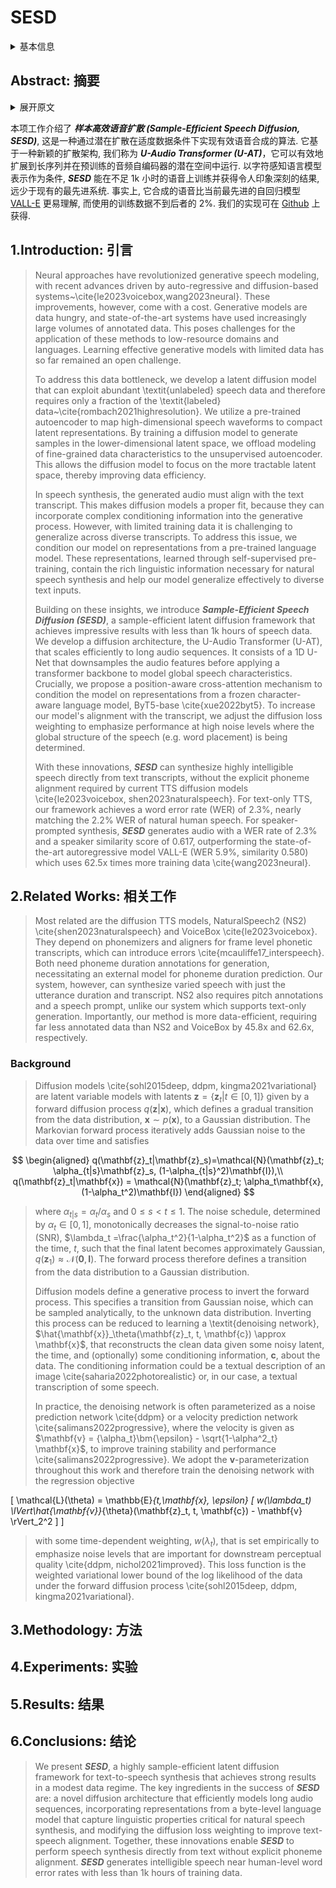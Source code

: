 # SESD

<details>
<summary>基本信息</summary>

- 标题: Sample-Efficient Diffusion for Text-To-Speech Synthesis
- 作者:
  | 序号 | 作者 | 机构 |
  | :-: | --- | --- |
  | 01 | [Justin Lovelace](../../Authors/Justin_Lovelace.md) | [Cornell University](../../Institutions/USA-Cornell_康奈尔大学.md) <br> [ASAPP Inc.](../../Institutions/USA-ASAPP.Inc.md) | 
  | 02 | [Soham Ray](../../Authors/Soham_Ray.md) | [ASAPP Inc.](../../Institutions/USA-ASAPP.Inc.md) |
  | 03 | [Kwangyoun Kim](../../Authors/Kwangyoun_Kim.md) | [ASAPP Inc.](../../Institutions/USA-ASAPP.Inc.md) |
  | 04 | [Kilian Q. Weinberger](../../Authors/Kilian_Q._Weinberger.md) | [Cornell University](../../Institutions/USA-Cornell_康奈尔大学.md) <br> [ASAPP Inc.](../../Institutions/USA-ASAPP.Inc.md) | 
  | 05 | [Felix Wu](../../Authors/Felix_Wu.md) | [ASAPP Inc.](../../Institutions/USA-ASAPP.Inc.md) <br> [Character.AI](../../Institutions/USA-Character.AI.md)|
- 机构:
  | 序号 | 机构 | 占比 |
  | :-: | --- | :-: |
  | 01 | [Cornell University](../../Institutions/USA-Cornell_康奈尔大学.md) | 02/05 |
  | 02 | [ASAPP Inc.](../../Institutions/USA-ASAPP.Inc.md) | 05/05 |
  | 03 | [Character.AI](../../Institutions/USA-Character.AI.md) | 01/05 |
- 时间:
  - 预印时间: 2024.09.01 ArXiv v1
  - 更新笔记: 2024.09.06
- 发表:
  - [InterSpeech 2024](../../Publications/InterSpeech.md)
- 链接:
  - [ArXiv](https://arxiv.org/abs/2409.03717)
  - [DOI]()
  - [Github](https://github.com/justinlovelace/SESD) 尚未开放
  - [Demo]()
  - [Scholar](https://scholar.google.com/scholar?cluster=)
- 标签:
  - ?
- 页数: 5
- 引用: 32
- 被引: ?
- 数据:
  - ? 
- 对比:
  - ?
- 复现:
  - ?

</details>

## Abstract: 摘要

<details>
<summary>展开原文</summary>

> This work introduces ***Sample-Efficient Speech Diffusion (SESD)***, an algorithm for effective speech synthesis in modest data regimes through latent diffusion. 
> It is based on a novel diffusion architecture, that we call ***U-Audio Transformer (U-AT)***, that efficiently scales to long sequences and operates in the latent space of a pre-trained audio autoencoder. 
> Conditioned on character-aware language model representations, ***SESD*** achieves impressive results despite training on less than 1k hours of speech – far less than current state-of-the-art systems. 
> In fact, it synthesizes more intelligible speech than the state-of-the-art auto-regressive model, [VALL-E](../Speech_LLM/2023.01.05_VALL-E.md), while using less than 2 % the training data. 
> Our implementation is available at [Github](https://github.com/justinlovelace/SESD).

</details>

本项工作介绍了 ***样本高效语音扩散 (Sample-Efficient Speech Diffusion, SESD)***, 这是一种通过潜在扩散在适度数据条件下实现有效语音合成的算法.
它基于一种新颖的扩散架构, 我们称为 ***U-Audio Transformer (U-AT)***，它可以有效地扩展到长序列并在预训练的音频自编码器的潜在空间中运行.
以字符感知语言模型表示作为条件, ***SESD*** 能在不足 1k 小时的语音上训练并获得令人印象深刻的结果, 远少于现有的最先进系统.
事实上, 它合成的语音比当前最先进的自回归模型 [VALL-E](../Speech_LLM/2023.01.05_VALL-E.md) 更易理解, 而使用的训练数据不到后者的 2%.
我们的实现可在 [Github](https://github.com/justinlovelace/SESD) 上获得.

## 1.Introduction: 引言

> Neural approaches have revolutionized generative speech modeling, with recent advances driven by auto-regressive and diffusion-based systems~\cite{le2023voicebox,wang2023neural}. These improvements, however, come with a cost. Generative models are data hungry, and state-of-the-art systems have used increasingly large volumes of annotated data. This poses challenges for the application of these methods to low-resource domains and languages. Learning effective generative models with limited data has so far remained an open challenge.
>
> To address this data bottleneck, we develop a latent diffusion model that can exploit abundant  \textit{unlabeled} speech data and therefore requires only a fraction of the \textit{labeled} data~\cite{rombach2021highresolution}.  We utilize a pre-trained autoencoder to map high-dimensional speech waveforms to compact latent representations. By training a diffusion model to generate samples in the lower-dimensional latent space, we offload modeling of fine-grained data characteristics to the unsupervised autoencoder. This allows the diffusion model to focus on the more tractable latent space, thereby improving data efficiency. 
>
> In speech synthesis, the generated audio must align with the text transcript. This makes diffusion models a proper fit, because they can incorporate complex conditioning information into the generative process. However, with limited training data it is challenging to generalize across diverse transcripts. To address this issue, we condition our model on representations from a pre-trained language model. These representations, learned through self-supervised pre-training, contain the rich linguistic information necessary for natural speech synthesis and help our model generalize effectively to diverse text inputs.
>
> Building on these insights, we introduce ***Sample-Efficient Speech Diffusion (SESD)***, a sample-efficient latent diffusion framework that achieves impressive results with less than 1k hours of speech data. We develop a diffusion architecture, the U-Audio Transformer (U-AT), that scales efficiently to long audio sequences. It consists of a 1D U-Net that downsamples the audio features before applying a transformer backbone to model global speech characteristics. Crucially, we propose a position-aware cross-attention mechanism to condition the model on representations from a frozen character-aware language model, ByT5-base \cite{xue2022byt5}. To increase our model's alignment with the transcript, we adjust the diffusion loss weighting to emphasize performance at high noise levels where the global structure of the speech (e.g. word placement) is being determined.
>
> With these innovations, ***SESD*** can synthesize highly intelligible speech directly from text transcripts, without the explicit phoneme alignment required by current TTS diffusion models \cite{le2023voicebox, shen2023naturalspeech}. For text-only TTS, our framework achieves a word error rate (WER) of 2.3\%, nearly matching the 2.2\% WER of natural human speech. For speaker-prompted synthesis, ***SESD*** generates audio with a WER rate of 2.3\% and a speaker similarity score of 0.617, outperforming the state-of-the-art autoregressive model VALL-E (WER 5.9\%, similarity 0.580) which uses 62.5x times more training data \cite{wang2023neural}. 

## 2.Related Works: 相关工作

> Most related are the diffusion TTS models, NaturalSpeech2 (NS2) \cite{shen2023naturalspeech} and VoiceBox \cite{le2023voicebox}. 
> They depend on phonemizers and aligners for frame level phonetic transcripts, which can introduce errors \cite{mcauliffe17_interspeech}. 
> Both need phoneme duration annotations for generation, necessitating an external model for phoneme duration prediction. Our system, however, can synthesize varied speech with just the utterance duration and transcript.
> NS2 also requires pitch annotations and a speech prompt, unlike our system which supports text-only generation. Importantly, our method is more data-efficient, requiring far less annotated data than NS2 and VoiceBox by 45.8x and 62.6x, respectively.

### Background

> Diffusion models \cite{sohl2015deep, ddpm, kingma2021variational} are latent variable models with latents $\mathbf{z}  = \{\mathbf{z}_t | t\in [0,1] \}$ given by a forward diffusion process $q(\mathbf{z}|\mathbf{x})$, which defines a gradual transition from the data distribution, $\mathbf{x} \sim p(\mathbf{x})$, to a Gaussian distribution. The Markovian forward process iteratively adds Gaussian noise to the data over time and satisfies

$$
\begin{aligned}
    q(\mathbf{z}_t|\mathbf{z}_s)=\mathcal{N}(\mathbf{z}_t; \alpha_{t|s}\mathbf{z}_s, (1-\alpha_{t|s}^2)\mathbf{I}),\\
    q(\mathbf{z}_t|\mathbf{x}) = \mathcal{N}(\mathbf{z}_t; \alpha_t\mathbf{x}, (1-\alpha_t^2)\mathbf{I})
\end{aligned}
$$

> where $\alpha_{t|s} = \alpha_t/\alpha_s$ and $0 \leq s < t \leq 1$. The noise schedule, determined by $\alpha_t\in [0,1]$, monotonically decreases the signal-to-noise ratio (SNR), $\lambda_t =\frac{\alpha_t^2}{1-\alpha_t^2}$ as a function of the time, $t$, such that the final latent becomes approximately Gaussian, $q(\mathbf{z}_1) \approx \mathcal{N}(\mathbf{0}, \mathbf{I})$. The forward process therefore defines a transition from the data distribution to a Gaussian distribution.
>
> Diffusion models define a generative process to invert the forward process. This specifies a transition from Gaussian noise, which can be sampled analytically, to the unknown data distribution. Inverting this process can be reduced to learning a \textit{denoising network}, $\hat{\mathbf{x}}_\theta(\mathbf{z}_t, t, \mathbf{c}) \approx \mathbf{x}$, that reconstructs the clean data given some noisy latent, the time, and (optionally) some conditioning information, $\mathbf{c}$, about the data. The conditioning information could be a textual description of an image \cite{saharia2022photorealistic} or, in our case, a textual transcription of some speech. 
>
> In practice, the denoising network is often parameterized as a noise prediction network \cite{ddpm} or a velocity prediction network \cite{salimans2022progressive}, where the velocity is given as $\mathbf{v} = {\alpha_t}\bm{\epsilon} - \sqrt{1-\alpha^2_t} \mathbf{x}$, to improve training stability and performance \cite{salimans2022progressive}.  We adopt the $\mathbf{v}$-parameterization throughout this work and therefore train the denoising network with the regression objective

\[ 
\mathcal{L}(\theta) = \mathbb{E}_{t,\mathbf{x}, \epsilon} [  w(\lambda_t) \lVert\hat{\mathbf{v}}_{\theta}(\mathbf{z}_t, t, \mathbf{c}) - \mathbf{v} \rVert_2^2 ] 
\]

> with some time-dependent weighting, $w(\lambda_t)$, that is set empirically to emphasize noise levels that are important for downstream perceptual quality \cite{ddpm, nichol2021improved}. This loss function is the weighted variational lower bound of the log likelihood of the data under the forward diffusion process \cite{sohl2015deep, ddpm, kingma2021variational}.

## 3.Methodology: 方法

## 4.Experiments: 实验

## 5.Results: 结果

## 6.Conclusions: 结论

> We present ***SESD***, a highly sample-efficient latent diffusion framework for text-to-speech synthesis that achieves strong results in a modest data regime. 
> The key ingredients in the success of ***SESD*** are: a novel diffusion architecture that efficiently models long audio sequences, incorporating representations from a byte-level language model that capture linguistic properties critical for natural speech synthesis, and modifying the diffusion loss weighting to improve text-speech alignment.
> Together, these innovations enable ***SESD*** to perform speech synthesis directly from text without explicit phoneme alignment. 
> ***SESD*** generates intelligible speech near human-level word error rates with less than 1k hours of training data.
